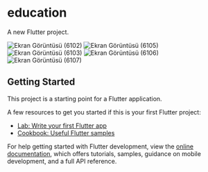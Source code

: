 # education

A new Flutter project.

![Ekran Görüntüsü (6102)](https://github.com/aslikuscu/education/assets/115110503/6a065898-899f-47dc-91fc-f9c41d49f23c)
![Ekran Görüntüsü (6105)](https://github.com/aslikuscu/education/assets/115110503/84575bd3-35f7-4e4c-b423-0729b62d603d)
![Ekran Görüntüsü (6103)](https://github.com/aslikuscu/education/assets/115110503/81972aab-f038-432d-b00e-5057e9df626b)
![Ekran Görüntüsü (6106)](https://github.com/aslikuscu/education/assets/115110503/00db7be1-97d9-48e0-933a-79494f8ba91d)
![Ekran Görüntüsü (6107)](https://github.com/aslikuscu/education/assets/115110503/126f0655-abd4-486f-a128-6d589bae28db)


## Getting Started

This project is a starting point for a Flutter application.

A few resources to get you started if this is your first Flutter project:

- [Lab: Write your first Flutter app](https://docs.flutter.dev/get-started/codelab)
- [Cookbook: Useful Flutter samples](https://docs.flutter.dev/cookbook)

For help getting started with Flutter development, view the
[online documentation](https://docs.flutter.dev/), which offers tutorials,
samples, guidance on mobile development, and a full API reference.
